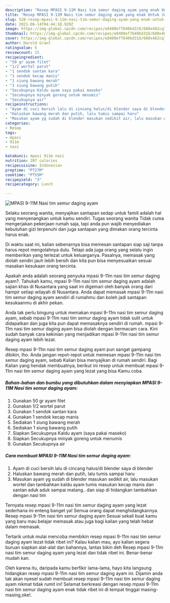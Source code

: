 ```yaml
---
description: "Resep MPASI 9-11M Nasi tim semur daging ayam yang enak Untuk Jualan"
title: "Resep MPASI 9-11M Nasi tim semur daging ayam yang enak Untuk Jualan"
slug: 528-resep-mpasi-9-11m-nasi-tim-semur-daging-ayam-yang-enak-untuk-jualan
date: 2021-06-14T04:44:10.920Z
image: https://img-global.cpcdn.com/recipes/e8400ef7640bd316/680x482cq70/mpasi-9-11m-nasi-tim-semur-daging-ayam-foto-resep-utama.jpg
thumbnail: https://img-global.cpcdn.com/recipes/e8400ef7640bd316/680x482cq70/mpasi-9-11m-nasi-tim-semur-daging-ayam-foto-resep-utama.jpg
cover: https://img-global.cpcdn.com/recipes/e8400ef7640bd316/680x482cq70/mpasi-9-11m-nasi-tim-semur-daging-ayam-foto-resep-utama.jpg
author: Harold Grant
ratingvalue: 5
reviewcount: 15
recipeingredient:
- "50 gr ayam filet"
- "1/2 wortel parut"
- "1 sendok santan kara"
- "1 sendok kecap manis"
- "1 siung bawang merah"
- "1 siung bawang putih"
- "Secukupnya Kaldu ayam saya pakai maseko"
- "Secukupnya minyak goreng untuk menumis"
- "Secukupnya air"
recipeinstructions:
- "Ayam di cuci bersih lalu di cincang halus/di blender saya di blender"
- "Haluskan bawang merah dan putih, lalu tumis sampai haru"
- "Masukan ayam yg sudah di blender masukan sedikit air, lalu masukan wortel dan tambahkan kaldu ayam tumis masukan kecap manis dan santan aduk aduk sampai matang.. dan siap di hidangkan tambahkan dengan nasi tim"
categories:
- Resep
tags:
- mpasi
- 911m
- nasi

katakunci: mpasi 911m nasi 
nutrition: 207 calories
recipecuisine: Indonesian
preptime: "PT27M"
cooktime: "PT55M"
recipeyield: "3"
recipecategory: Lunch

---
```



![MPASI 9-11M Nasi tim semur daging ayam](https://img-global.cpcdn.com/recipes/e8400ef7640bd316/680x482cq70/mpasi-9-11m-nasi-tim-semur-daging-ayam-foto-resep-utama.jpg)

Selaku seorang wanita, menyajikan santapan sedap untuk famili adalah hal yang menyenangkan untuk kamu sendiri. Tugas seorang  wanita Tidak cuma mengerjakan pekerjaan rumah saja, tapi anda pun wajib menyediakan kebutuhan gizi terpenuhi dan juga santapan yang dimakan orang tercinta harus enak.

Di waktu  saat ini, kalian sebenarnya bisa memesan santapan siap saji tanpa harus repot mengolahnya dulu. Tetapi ada juga orang yang selalu ingin memberikan yang terlezat untuk keluarganya. Pasalnya, memasak yang diolah sendiri jauh lebih bersih dan kita pun bisa menyesuaikan sesuai masakan kesukaan orang tercinta. 



Apakah anda adalah seorang penyuka mpasi 9-11m nasi tim semur daging ayam?. Tahukah kamu, mpasi 9-11m nasi tim semur daging ayam adalah sajian khas di Nusantara yang saat ini digemari oleh banyak orang dari hampir setiap wilayah di Nusantara. Anda dapat memasak mpasi 9-11m nasi tim semur daging ayam sendiri di rumahmu dan boleh jadi santapan kesukaanmu di akhir pekan.

Anda tak perlu bingung untuk memakan mpasi 9-11m nasi tim semur daging ayam, sebab mpasi 9-11m nasi tim semur daging ayam tidak sulit untuk didapatkan dan juga kita pun dapat memasaknya sendiri di rumah. mpasi 9-11m nasi tim semur daging ayam bisa diolah dengan bermacam cara. Kini sudah banyak cara kekinian yang menjadikan mpasi 9-11m nasi tim semur daging ayam lebih lezat.

Resep mpasi 9-11m nasi tim semur daging ayam pun sangat gampang dibikin, lho. Anda jangan repot-repot untuk memesan mpasi 9-11m nasi tim semur daging ayam, sebab Kalian bisa menyajikan di rumah sendiri. Bagi Kalian yang hendak membuatnya, berikut ini resep untuk membuat mpasi 9-11m nasi tim semur daging ayam yang lezat yang bisa Kamu coba.

<!--inarticleads1-->

##### Bahan-bahan dan bumbu yang dibutuhkan dalam menyiapkan MPASI 9-11M Nasi tim semur daging ayam:

1. Gunakan 50 gr ayam filet
1. Gunakan 1/2 wortel parut
1. Gunakan 1 sendok santan kara
1. Gunakan 1 sendok kecap manis
1. Sediakan 1 siung bawang merah
1. Sediakan 1 siung bawang putih
1. Siapkan Secukupnya Kaldu ayam (saya pakai maseko)
1. Siapkan Secukupnya minyak goreng untuk menumis
1. Gunakan Secukupnya air




<!--inarticleads2-->

##### Cara membuat MPASI 9-11M Nasi tim semur daging ayam:

1. Ayam di cuci bersih lalu di cincang halus/di blender saya di blender
1. Haluskan bawang merah dan putih, lalu tumis sampai haru
1. Masukan ayam yg sudah di blender masukan sedikit air, lalu masukan wortel dan tambahkan kaldu ayam tumis masukan kecap manis dan santan aduk aduk sampai matang.. dan siap di hidangkan tambahkan dengan nasi tim




Ternyata resep mpasi 9-11m nasi tim semur daging ayam yang lezat sederhana ini enteng banget ya! Semua orang dapat menghidangkannya. Resep mpasi 9-11m nasi tim semur daging ayam Sesuai sekali buat kamu yang baru mau belajar memasak atau juga bagi kalian yang telah hebat dalam memasak.

Tertarik untuk mulai mencoba membikin resep mpasi 9-11m nasi tim semur daging ayam lezat tidak ribet ini? Kalau kalian mau, ayo kalian segera buruan siapkan alat-alat dan bahannya, lantas bikin deh Resep mpasi 9-11m nasi tim semur daging ayam yang lezat dan tidak ribet ini. Benar-benar mudah kan. 

Oleh karena itu, daripada kamu berfikir lama-lama, hayo kita langsung hidangkan resep mpasi 9-11m nasi tim semur daging ayam ini. Dijamin anda tak akan nyesel sudah membuat resep mpasi 9-11m nasi tim semur daging ayam nikmat tidak rumit ini! Selamat berkreasi dengan resep mpasi 9-11m nasi tim semur daging ayam enak tidak ribet ini di tempat tinggal masing-masing,oke!.

